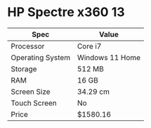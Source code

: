 # HP Spectre x360 13

| Spec | Value |
|---|---|
| Processor | Core i7 |
| Operating System | Windows 11 Home |
| Storage | 512 MB |
| RAM | 16 GB |
| Screen Size | 34.29 cm |
| Touch Screen | No |
| Price | $1580.16 |
